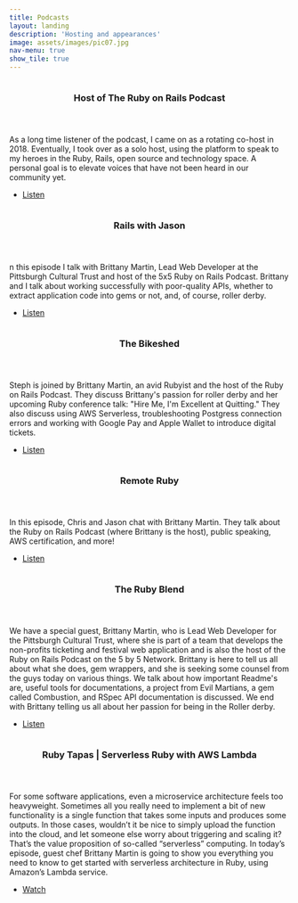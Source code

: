 ```yaml
---
title: Podcasts
layout: landing
description: 'Hosting and appearances'
image: assets/images/pic07.jpg
nav-menu: true
show_tile: true
---
```


<!-- Main -->
<div id="main">

<section id="two" class="spotlights">
<section>
	<a href="http://therubyonrailspodcast.com" class="image">
		<img src="../assets/images/pic22.jpg" alt="" data-position="center center" />
	</a>
	<div class="content">
		<div class="inner">
			<header class="major">
				<h3>Host of The Ruby on Rails Podcast</h3>
			</header>
			<p>As a long time listener of the podcast, I came on as a rotating co-host in 2018. Eventually, I took over as a solo host, using the platform to speak to my heroes in the Ruby, Rails, open source and technology space. A personal goal is to elevate voices that have not been heard in our community yet.</p>
			<ul class="actions">
				<li><a href="http://therubyonrailspodcast.com" class="button" target="_blank">Listen</a></li>
			</ul>
		</div>
	</div>
</section>
<section>
	<a href="https://www.codewithjason.com/rails-with-jason-podcast/episodes/brittany-martin-SKJrBvWw/" class="image">
		<img src="../assets/images/pic25.jpg" alt="" data-position="center center" />
	</a>
	<div class="content">
		<div class="inner">
			<header class="major">
				<h3>Rails with Jason</h3>
			</header>
			<p>n this episode I talk with Brittany Martin, Lead Web Developer at the Pittsburgh Cultural Trust and host of the 5x5 Ruby on Rails Podcast. Brittany and I talk about working successfully with poor-quality APIs, whether to extract application code into gems or not, and, of course, roller derby.</p>
			<ul class="actions">
				<li><a href="https://www.codewithjason.com/rails-with-jason-podcast/episodes/brittany-martin-SKJrBvWw/" class="button" target="_blank">Listen</a></li>
			</ul>
		</div>
	</div>
</section>
<section>
	<a href="https://bikeshed.fm/episodes/218" class="image">
		<img src="../assets/images/pic19.jpg" alt="" data-position="center center" />
	</a>
	<div class="content">
		<div class="inner">
			<header class="major">
				<h3>The Bikeshed</h3>
			</header>
			<p>Steph is joined by Brittany Martin, an avid Rubyist and the host of the Ruby on Rails Podcast. They discuss Brittany's passion for roller derby and her upcoming Ruby conference talk: "Hire Me, I'm Excellent at Quitting." They also discuss using AWS Serverless, troubleshooting Postgress connection errors and working with Google Pay and Apple Wallet to introduce digital tickets.</p>
			<ul class="actions">
				<li><a href="https://bikeshed.fm/episodes/218" class="button" target="_blank">Listen</a></li>
			</ul>
		</div>
	</div>
</section>
	<section>
		<a href="https://remoteruby.transistor.fm/19" class="image">
			<img src="../assets/images/pic08.jpg" alt="" data-position="center center" />
		</a>
		<div class="content">
			<div class="inner">
				<header class="major">
					<h3>Remote Ruby</h3>
				</header>
				<p>In this episode, Chris and Jason chat with Brittany Martin. They talk about the Ruby on Rails Podcast (where Brittany is the host), public speaking, AWS certification, and more!</p>
				<ul class="actions">
					<li><a href="https://remoteruby.transistor.fm/19" class="button" target="_blank">Listen</a></li>
				</ul>
			</div>
		</div>
	</section>
	<section>
		<a href="http://www.rubytestingpodcast.com/brittany-martin" class="image">
			<img src="../assets/images/pic09.jpg" alt="" data-position="top center" />
		</a>
		<div class="content">
			<div class="inner">
				<header class="major">
					<h3>The Ruby Blend</h3>
				</header>
				<p>We have a special guest, Brittany Martin, who is Lead Web Developer for the Pittsburgh Cultural Trust, where she is part of a team that develops the non-profits ticketing and festival web application and is also the host of the Ruby on Rails Podcast on the 5 by 5 Network. Brittany is here to tell us all about what she does, gem wrappers, and she is seeking some counsel from the guys today on various things. We talk about how important Readme's are, useful tools for documentations, a project from Evil Martians, a gem called Combustion, and RSpec API documentation is discussed. We end with Brittany telling us all about her passion for being in the Roller derby.</p>
				<ul class="actions">
					<li><a href="http://www.rubytestingpodcast.com/brittany-martin" class="button" target="_blank">Listen</a></li>
				</ul>
			</div>
		</div>
	</section>
	<section>
		<a href="https://www.rubytapas.com/2019/03/11/serverless-ruby-with-aws-lambda/" class="image">
			<img src="../assets/images/pic10.jpg" alt="" data-position="25% 25%" />
		</a>
		<div class="content">
			<div class="inner">
				<header class="major">
					<h3>Ruby Tapas | Serverless Ruby with AWS Lambda</h3>
				</header>
				<p>For some software applications, even a microservice architecture feels too heavyweight. Sometimes all you really need to implement a bit of new functionality is a single function that takes some inputs and produces some outputs. In those cases, wouldn’t it be nice to simply upload the function into the cloud, and let someone else worry about triggering and scaling it? That’s the value proposition of so-called “serverless” computing. In today’s episode, guest chef Brittany Martin is going to show you everything you need to know to get started with serverless architecture in Ruby, using Amazon’s Lambda service. </p>
				<ul class="actions">
					<li><a href="https://www.rubytapas.com/2019/03/11/serverless-ruby-with-aws-lambda/" class="button" target="_blank">Watch</a></li>
				</ul>
			</div>
		</div>
	</section>	
</section>

</div>
